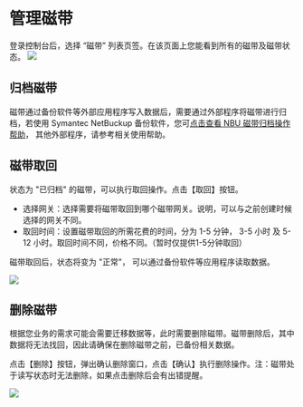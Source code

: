 # 管理磁带
登录控制台后，选择 “磁带” 列表页签。在该页面上您能看到所有的磁带及磁带状态。
![](https://mc.qcloudimg.com/static/img/684795fdc2ca3de6dff602e3fdd559cb/image.png)

## 归档磁带
磁带通过备份软件等外部应用程序写入数据后，需要通过外部程序将磁带进行归档，若使用 Symantec NetBuckup 备份软件，您可[点击查看 NBU 磁带归档操作帮助](http://tce.fsphere.cn/document/product/581/12508)， 其他外部程序，请参考相关使用帮助。

## 磁带取回
状态为 "已归档" 的磁带，可以执行取回操作。点击【取回】按钮。

* 选择网关：选择需要将磁带取回到哪个磁带网关。说明，可以与之前创建时候选择的网关不同。
* 取回时间：设置磁带取回的所需花费的时间，分为 1-5 分钟， 3-5 小时 及 5-12 小时。取回时间不同，价格不同。（暂时仅提供1-5分钟取回）

磁带取回后，状态将变为 "正常"， 可以通过备份软件等应用程序读取数据。

![](https://mc.qcloudimg.com/static/img/81d97b871a6a0064f366442853000cab/image.png)

## 删除磁带
根据您业务的需求可能会需要迁移数据等，此时需要删除磁带。磁带删除后，其中数据将无法找回，因此请确保在删除磁带之前，已备份相关数据。

点击【删除】按钮，弹出确认删除窗口，点击【确认】执行删除操作。注：磁带处于读写状态时无法删除，如果点击删除后会有出错提醒。

![](https://mc.qcloudimg.com/static/img/006dd2089d3aefb6b4f1da402ba9136c/image.png)





